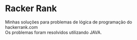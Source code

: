 # Racker Rank
Minhas soluções para problemas de lógica de programação do hackerrank.com
<br>
Os problemas foram resolvidos utilizando JAVA.
